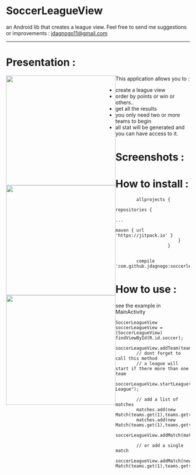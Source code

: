 # SoccerLeagueView

an Android lib that creates a league view.
Feel free to send me suggestions or improvements  : jdagnogo11@gmail.com

-----------------------------------------------------------------------------------------------------------------------------

# Presentation : 

 <img src="https://github.com/jdagnogo/soccerleagueview/blob/master/screenshots/logo.png" width="300" style=" float : left;">
 
This application allows you to :
  * create a league view
  * order by points or win or others..
  * get all the results
  * you only need two or more teams to begin
  * all stat will be generated and you can have access to it.
  

# Screenshots : 

<img src="https://github.com/jdagnogo/soccerleagueview/blob/master/screenshots/Screenshot_2017-11-28-11-30-52.png" width="300" style=" float : left;">
<img src="https://github.com/jdagnogo/soccerleagueview/blob/master/screenshots/Screenshot_2017-11-28-11-46-07.png" width="300" style=" float : left;">

# How to install :

```
		allprojects {
						repositories {
							...
							maven { url 'https://jitpack.io' }
						}
					}

					
		compile 'com.github.jdagnogo:soccerleagueview:1.0'
```

# How to use :

see the example in MainActivity
```
SoccerLeagueView soccerLeagueView = (SoccerLeagueView) findViewById(R.id.soccer);
        soccerLeagueView.addTeam(teams);
        // dont forget to call this method
        // a league will start if there more than one team
        soccerLeagueView.startLeague("Premiere League");

        // add a list of matches
        matches.add(new Match(teams.get(1),teams.get(1),1,1));
        matches.add(new Match(teams.get(1),teams.get(0),1,1));
        soccerLeagueView.addMatch(matches);

        // or add a single match
        soccerLeagueView.addMatch(new Match(teams.get(1),teams.get(2),1,4));
```
